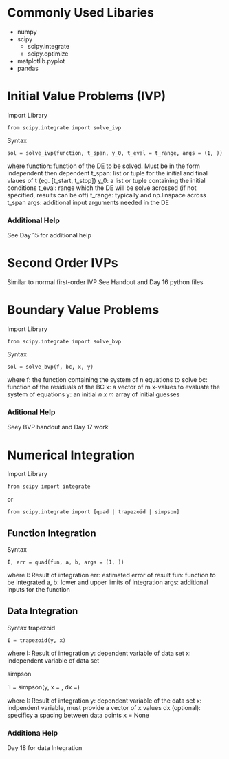 # Commonly Used Libaries
- numpy
- scipy
    - scipy.integrate
    - scipy.optimize
- matplotlib.pyplot
- pandas

# Initial Value Problems (IVP)
Import Library

`from scipy.integrate import solve_ivp`

Syntax

`sol = solve_ivp(function, t_span, y_0, t_eval = t_range, args = (1, ))`

where
    function: function of the DE to be solved. Must be in the form independent then dependent
    t_span: list or tuple for the initial and final vlaues of t (eg. [t_start, t_stop])
    y_0: a list or tuple containing the initial conditions
    t_eval: range which the DE will be solve acrossed (if not specified, results can be off)
        t_range: typically and np.linspace across t_span
    args: additional input arguments needed in the DE
### Additional Help
See Day 15 for additional help

# Second Order IVPs
Similar to normal first-order IVP
See Handout and Day 16 python files
# Boundary Value Problems
Import Library

`from scipy.integrate import solve_bvp`

Syntax

`sol = solve_bvp(f, bc, x, y)`

where
    f: the function containing the system of n equations to solve
    bc: function of the residuals of the BC
    x: a vector of m x-values to evaluate the system of equations
    y: an initial *n x m* array of initial guesses
### Aditional Help
Seey BVP handout and Day 17 work

# Numerical Integration
Import Library

`from scipy import integrate`

or 

`from scipy.integrate import [quad | trapezoid | simpson]`

## Function Integration
Syntax

`I, err = quad(fun, a, b, args = (1, ))`

where
    I: Result of integration
    err: estimated error of result
    fun: function to be integrated
    a, b: lower and upper limits of integration
    args: additional inputs for the function
## Data Integration
Syntax
trapezoid

`I = trapezoid(y, x)`

where 
    I: Result of integration
    y: dependent variable of data set
    x: independent variable of data set

simpson

`I = simpson(y, x = , dx =)

where
    I: Result of integration
    y: dependent variable of the data set
    x: indpendent variable, must provide a vector of x values
    dx (optional): specificy a spacing between data points
        x = None
### Additiona Help
Day 18 for data Integration
